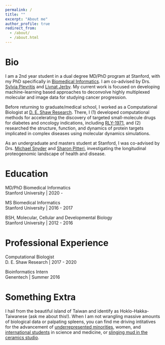 ```yaml
---
permalink: /
title: ""
excerpt: "About me"
author_profile: true
redirect_from: 
  - /about/
  - /about.html
---
```


Bio
======

I am a 2nd year student in a dual degree MD/PhD program at Stanford, with my PhD specifically in [Biomedical Informatics](https://med.stanford.edu/dbds/education/biomedical-informatics-graduate-program.html). I am co-advised by Drs. [Sylvia Plevritis](https://med.stanford.edu/plevritis.html) and [Livnat Jerby](https://ray-point-e4nb.squarespace.com/). My current work is focused on developing machine-learning based approaches to deconvolve highly multiplexed molecular and image data for studying cancer progression.

Before returning to graduate/medical school, I worked as a Computational Biologist at [D. E. Shaw Research](https://www.deshawresearch.com/). There, I (1) developed computational methods for accelerating the discovery of targeted small-molecule drugs for diabetes and oncology indications, including [RLY-1971](https://clinicaltrials.gov/ct2/show/NCT04252339), and (2) researched the structure, function, and dynamics of protein targets implicated in complex diseases using molecular dynamics simulations. 

As an undergraduate and masters student at Stanford, I was co-advised by Drs. [Michael Snyder](https://med.stanford.edu/snyderlab.html) and [Sharon Pitteri](https://med.stanford.edu/pitterilab.html), investigating the longitudinal proteogenomic landscape of health and disease.

Education
======

MD/PhD Biomedical Informatics
<br> Stanford University | 2020 - 

MS Biomedical Informatics 
<br> Stanford University | 2016 - 2017

BSH, Molecular, Cellular and Developmental Biology 
<br> Stanford University | 2012 - 2016

Professional Experience
======

Computational Biologist
<br> D. E. Shaw Research | 2017 - 2020 

Bioinformatics Intern
<br> Genentech | Summer 2016


Something Extra
======

I hail from the beautiful island of Taiwan and identify as Hoklo-Hakka-Taiwanese (ask me about this!). When I am not wrangling massive amounts of biological data or palpating spleens, you can find me driving intitatives for the advancement of [underrepresented minorities](https://med.stanford.edu/bmi/prospective-students/PhD-degree-biomedical-informatics.html), women, and [international students](https://www.f1doctor.com/mentors-2-0/christine-yiwen-yeh) in science and medicine, or [slinging mud in the ceramics studio](https://www.instagram.com/clay.by.christine/).
